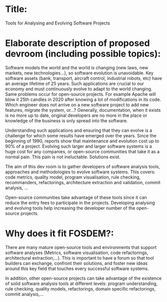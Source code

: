 # Title: 
Tools for Analysing and Evolving Software Projects


# Elaborate description of proposed devroom (including possible topics):
Software models the world and the world is changing (new laws, new markets, new technologies…), so software evolution is unavoidable. Key software assets (bank, transport, aircraft control, industrial robots, etc) have an average lifetime of 25 years. Such applications are crucial to our economy and must continuously evolve to adapt to the world changing. Same problems occur for open-source projects. For example Apache will blow it 25th candles in 2020 after knowing a lot of modifications in its code.
Which engineer does not arrive on a new software project to add new features, migrate the system, or…? Generally, documentation, when it exists is no more up to date, original developers are no more in the place or knowledge of the business is only spread into the software. 

Understanding such applications and ensuring that they can evolve is a challenge for which some results have emerged over the years.  Since the beginning of 1990, reports show that maintenance and evolution cost up to 90% of a project. Evolving such larger and larger software systems is a huge cost for any companies, or open-source communities that take it as a normal pain. This pain is not ineluctable. Solutions exist.

The aim of this dev room is to gather developers of software analysis tools, approaches and methodologies to evolve software systems. This covers: code metrics, quality model, program visualisation, rule checking, recommanders, refactorings, architecture extraction and validation, commit analysis, ...

Open-source communities take advantage of these tools since it can reduce the entry fees to participate in the projects. 
Developing analysing and evolving tools help increasing the developer number of the open-source projects.


# Why does it fit FOSDEM?:

There are many mature open-source tools and environments that support software analyses (Metrics, software visualisation, code refactorings, architectural extraction,...).
This is important to have a forum so that tool builders can exchange, confront their solutions, and foster new ideas around this key field that touches every successful software systems.

In addition, other open-source projects can take advantage of the existence of solid software analysis tools at different levels:
program understanding, rule checking, quality models, refactorings, domain specific refactorings, commit analysis,... 
